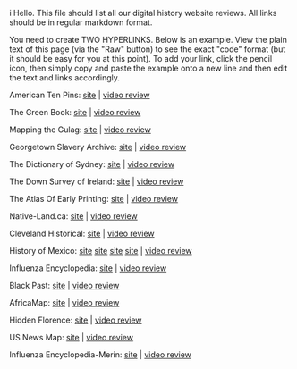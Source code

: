 

i
Hello. This file should list all our digital history website reviews. All links should be in regular markdown format.

You need to create TWO HYPERLINKS. Below is an example. View the plain text of this page (via the "Raw" button) to see the exact "code" format (but it should be easy for you at this point). To add your link, click the pencil icon, then simply copy and paste the example onto a new line and then edit the text and links accordingly.


American Ten Pins: [site](http://www.americantenpins.com/) | [video review](https://youtu.be/8X7LFIXUGbw)

The Green Book: [site](http://publicdomain.nypl.org/greenbook-map/) | [video review](https://www.youtube.com/watch?v=C7tGm8KU7uA)

Mapping the Gulag: [site](http://www.gulagmaps.org) | [video review](https://youtu.be/3QXH_b2Hcbo)

Georgetown Slavery Archive: [site](http://slaveryarchive.georgetown.edu/about) | [video review](https://youtu.be/bifsQcL-CGw)

The Dictionary of Sydney: [site](http://home.dictionaryofsydney.org) | [video review](https://www.youtube.com/watch?v=skDsbUmXDmg&feature=youtu.be)

The Down Survey of Ireland: [site](http://downsurvey.tcd.ie/index.html) | [video review](https://youtu.be/sDjDrNeRbfk)

The Atlas Of Early Printing: [site](http://atlas.lib.uiowa.edu/printing.php) | [video review](https://youtu.be/mqvhXm1DDds)

Native-Land.ca: [site](https://native-land.ca/) | [video review](https://www.youtube.com/watch?v=_Umwe5gKH0A)

Cleveland Historical: [site](https://clevelandhistorical.org/) | [video review](https://www.youtube.com/watch?v=SVjPSqXh_tI)

History of Mexico: [site](http://www.history.com/topics/mexico/history-of-mexico) [site](http://history-world.org/mexico.htm) [site](http://www.geographia.com/mexico/mexicohistory.htm) [site](https://www.britannica.com/place/Mexico) | [video review](https://www.youtube.com/watch?v=BzaZ2HHWWEY)

Influenza Encyclopedia: [site](http://www.influenzaarchive.org/index.html) | [video review](http://www.youtube.com/watch?v=MVO4LrztWPA)

Black Past: [site](http://www.blackpast.org) | [video review](https://www.youtube.com/watch?v=20AY8reSV04&feature=youtu.be)

AfricaMap: [site](http://worldmap.harvard.edu/africamap/) | [video review](https://youtu.be/0o8wFFHlHBc)

Hidden Florence: [site](https://hiddenflorence.org/) | [video review](https://youtu.be/765LFIXUGiw)

US News Map: [site](http://usnewsmap.com/) | [video review](https://www.youtube.com/watch?v=IG4Ld0xleBU)

Influenza Encyclopedia-Merin: [site](https://www.influenzaarchive.org/) | [video review](https://youtu.be/1_lz826DhBU)
